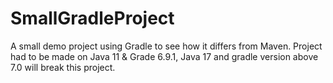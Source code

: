 # SmallGradleProject
A small demo project using Gradle to see how it differs from Maven.
Project had to be made on Java 11 & Grade 6.9.1, Java 17 and gradle version above 7.0 will break this project.
